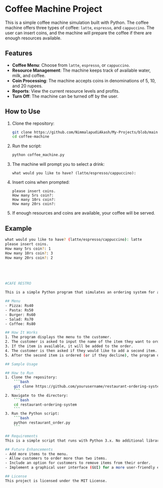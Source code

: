 # Coffee Machine Project

This is a simple coffee machine simulation built with Python. The coffee machine offers three types of coffee: `latte`, `espresso`, and `cappuccino`. The user can insert coins, and the machine will prepare the coffee if there are enough resources available.

## Features
- **Coffee Menu**: Choose from `latte`, `espresso`, or `cappuccino`.
- **Resource Management**: The machine keeps track of available water, milk, and coffee.
- **Coin Processing**: The machine accepts coins in denominations of 5, 10, and 20 rupees.
- **Reports**: View the current resource levels and profits.
- **Turn Off**: The machine can be turned off by the user.

## How to Use
1. Clone the repository:
    ```bash
    git clone https://github.com/NimmalapudiAkash/My-Projects/blob/main/coffee%20manchine/co.py
    cd coffee-machine
    ```

2. Run the script:
    ```bash
    python coffee_machine.py
    ```

3. The machine will prompt you to select a drink:
    ```
    what would you like to have? (latte/espresso/cappuccino): 
    ```

4. Insert coins when prompted:
    ```
    please insert coins.
    How many 5rs coin?: 
    How many 10rs coin?: 
    How many 20rs coin?: 
    ```

5. If enough resources and coins are available, your coffee will be served.

## Example

```bash
what would you like to have? (latte/espresso/cappuccino): latte
please insert coins.
How many 5rs coin?: 1
How many 10rs coin?: 3
How many 20rs coin?: 2





#CAFE RESTRO

This is a simple Python program that simulates an ordering system for a restaurant. The program takes customer orders from a pre-defined menu and calculates the total amount. The customer can add one or two items to their order.

## Menu
- Pizza: Rs40
- Pasta: Rs50
- Burger: Rs60
- Salad: Rs70
- Coffee: Rs80

## How It Works
1. The program displays the menu to the customer.
2. The customer is asked to input the name of the item they want to order.
3. If the item is available, it will be added to the order.
4. The customer is then asked if they would like to add a second item.
5. After the second item is ordered (or if they decline), the program displays a summary of the order and the total cost.

## Sample Usage

## How to Run
1. Clone the repository:
    ```bash
    git clone https://github.com/yourusername/restaurant-ordering-system.git
    ```
2. Navigate to the directory:
    ```bash
    cd restaurant-ordering-system
    ```
3. Run the Python script:
    ```bash
    python restaurant_order.py
    ```

## Requirements
This is a simple script that runs with Python 3.x. No additional libraries are required.

## Future Enhancements
- Add more items to the menu.
- Allow customers to order more than two items.
- Include an option for customers to remove items from their order.
- Implement a graphical user interface (GUI) for a more user-friendly experience.

## License
This project is licensed under the MIT License.

